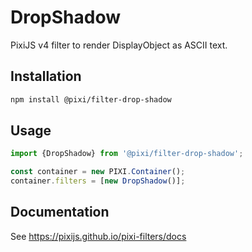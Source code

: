 # DropShadow

PixiJS v4 filter to render DisplayObject as ASCII text.

## Installation

```bash
npm install @pixi/filter-drop-shadow
```

## Usage

```js
import {DropShadow} from '@pixi/filter-drop-shadow';

const container = new PIXI.Container();
container.filters = [new DropShadow()];
```

## Documentation

See https://pixijs.github.io/pixi-filters/docs
